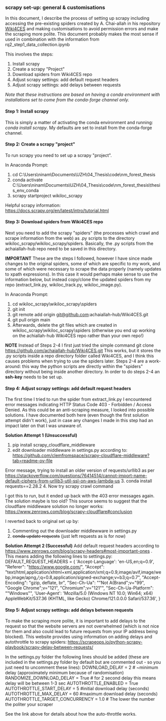 ### scrapy set-up: general & customisations

In this document, I describe the process of setting up scrapy including accessing the pre-existing spiders created by A. Chai-allah in his repository [Wiki4CES](https://github.com/achaiallah-hub/Wiki4CES) and making customisations to avoid permission errors and make the scraping more polite. This document probably makes the most sense if used in combination with the information from rq2_step1_data_collection.ipynb

This involves the steps:
1. Install scrapy
2. Create a scrapy "Project"
3. Download spiders from Wiki4CES repo
4. Adjust scrapy settings: add default request headers 
5. Adjust scrapy settings: add delays between requests 

*Note that these instructions are based on having a conda environment with installations set to come from the conda-forge channel only.*

#### Step 1: Install scrapy
This is simply a matter of activating the conda environment and running: *conda install scrapy*. My defaults are set to install from the conda-forge channel. 

#### Step 2: Create a scrapy "project"
To run scrapy you need to set up a scrapy "project". 

In Anaconda Prompt:

1. cd C:\Users\ninam\Documents\UZH\04_Thesis\code\nm_forest_thesis
2. conda activate C:\Users\ninam\Documents\UZH\04_Thesis\code\nm_forest_thesis\thesis_env_conda 
3. scrapy startproject wikiloc_scrapy

Helpful scrapy information: https://docs.scrapy.org/en/latest/intro/tutorial.html


#### Step 3: Download spiders from Wiki4CES repo
Next you need to add the scrapy "spiders" (the processes which crawl and scrape information from the web) as .py scripts to the directory wikiloc_scrapy/wikiloc_scrapy/spiders. Basically, the .py scripts from the achaiallah-hub repo need to be saved in this directory. 

**IMPORTANT** These are the steps I followed, however I have since made changes to the original spiders, some of which are specific to my work, and some of which were necessary to scrape the data properly (namely updates to xpath expressions). In this case it would perhaps make sense to use the information below, but instead copy/clone the updated spiders from my repo (extract_link.py, wikiloc_track.py, wikiloc_image.py).

In Anaconda Prompt:

1. cd wikiloc_scrapy\wikiloc_scrapy\spiders
2. git init
3. git remote add origin git@github.com:achaiallah-hub/Wiki4CES.git
4. git pull origin main
5. Afterwards, delete the git files which are created in wikiloc_scrapy\wikiloc_scrapy\spiders (otherwise you end up working on the achiallah-hub Wiki4CES repo rather than your own repo!)

**NOTE** Instead of Steps 2-4 I first just tried the simple command git clone https://github.com/achaiallah-hub/Wiki4CES.git This works, but it stores the .py scripts inside a repo directory folder called Wiki4CES, and I think this causes problems when trying to use the spiders later. Steps 2-4 are a work-around: this way the python scripts are directly within the "spiders" directory without being inside another directory. In order to do steps 2-4 an **ssh-key** needs to be set up. 


#### Step 4: Adjust scrapy settings: add default request headers 
The first time I tried to run the spider from extract_link.py I encountered error messages indicating HTTP Status Code 403 - Forbidden / Access Denied. As this could be an anti-scraping measure, I looked into possible solutions. I have documented both here (even though the first solution attempt didn't work), just in case any changes I made in this step had an impact later on that I was unaware of. 

**Solution Attempt 1 (Unsuccessful)**
1. pip install scrapy_cloudflare_middleware
2. edit downloader middleware in settings.py according to: https://github.com/clemfromspace/scrapy-cloudflare-middleware?tab=readme-ov-file

Error message, trying to install an older version of requests/urllib3 as per https://stackoverflow.com/questions/76414514/cannot-import-name-default-ciphers-from-urllib3-util-ssl-on-aws-lambda-us
3. conda install requests==2.28.2
4. Now try scrapy crawl command

I got this to run, but it ended up back with the 403 error messages again. The solution maybe is too old? This source seems to suggest that the cloudflare middleware solution no longer works: https://www.zenrows.com/blog/scrapy-cloudflare#conclusion

I reverted back to original set up by:
1. Commenting out the downloader middlewware in settings.py
2. ~~conda update requests~~ (just left requests as is for now)

**Solution Attempt 2 (Successful)**
Add default request headers according to https://www.zenrows.com/blog/scrapy-headers#most-important-ones . This means adding the following lines to settings.py:
DEFAULT_REQUEST_HEADERS = {
    'Accept-Language': 'en-US,en;q=0.9',
    "Referer": "https://www.google.com/",
    "Accept": "text/html,application/xhtml+xml,application/xml;q=0.9,image/avif,image/webp,image/apng,*/*;q=0.8,application/signed-exchange;v=b3;q=0.7",
    "Accept-Encoding": "gzip, deflate, br",
    "Sec-Ch-Ua": "\"Not A(Brand\";v=\"99\", \"Google Chrome\";v=\"121\", \"Chromium\";v=\"121\"",
    "Sec-Ch-Ua-Platform": "\"Windows\"",
    'User-Agent': 'Mozilla/5.0 (Windows NT 10.0; Win64; x64) AppleWebKit/537.36 (KHTML, like Gecko) Chrome/121.0.0.0 Safari/537.36',
        }


#### Step 5: Adjust scrapy settings: add delays between requests 
To make the scraping more polite, it is important to add delays to the request so that the website servers are not overwhelmed (which is not nice for them and also could lead to future requests from your IP address being blocked). This website provides using information on adding delays and autothrottle to scrapy spiders: https://scrapeops.io/python-scrapy-playbook/scrapy-delay-between-requests/

In the settings.py folder the following lines should be added (these are included in the settings.py folder by default but are commented out - so you just need to uncomment these lines):
DOWNLOAD_DELAY = 2 # ~minimum delay (approximately minimum because of randomisation)
RANDOMIZE_DOWNLOAD_DELAY = True # for 2 second delay this means delay will be between 1-3 sec
AUTOTHROTTLE_ENABLED = True 
AUTOTHROTTLE_START_DELAY = 5 #initial download delay (seconds)
AUTOTHROTTLE_MAX_DELAY = 60 #maximum download delay (seconds)
AUTOTHROTTLE_TARGET_CONCURRENCY = 1.0 # The lower the number the politer your scraper

See the link above for details about how the auto-throttle works.



